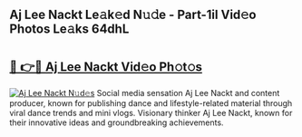 ## Aj Lee Nackt Le𝚊k𝚎d N𝚞𝚍e - Part-1il Vid𝚎o Photos Le𝚊ks 64dhL

# <h2><a href="http://fb0ayv.evod.top/?m=Aj+Lee+Nackt">🔗 👉🔴 Aj Lee Nackt Vid𝚎o Ph𝚘t𝚘s</a></h2>

[![Aj Lee Nackt N𝚞d𝚎s](https://i.imgur.com/8V9OHl7.gif)](http://fb0ayv.evod.top/?m=Aj+Lee+Nackt)
Social media sensation Aj Lee Nackt and content producer, known for publishing dance and lifestyle-related material through viral dance trends and mini vlogs. Visionary thinker Aj Lee Nackt, known for their innovative ideas and groundbreaking achievements. 

